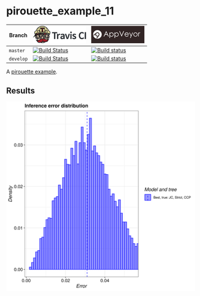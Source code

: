 # pirouette_example_11

Branch   |[![Travis CI logo](pics/TravisCI.png)](https://travis-ci.org)                                                                                                 |[![AppVeyor logo](pics/AppVeyor.png)](https://appveyor.com)                                                                                               
---------|--------------------------------------------------------------------------------------------------------------------------------------------------------------|---------------------------------------------------------------------------------------------------------------------------------------------------------------------------------------------
`master` |[![Build Status](https://travis-ci.org/richelbilderbeek/pirouette_example_11.svg?branch=master)](https://travis-ci.org/richelbilderbeek/pirouette_example_11) |[![Build status](https://ci.appveyor.com/api/projects/status/o1yr1wpaai678jgh/branch/master?svg=true)](https://ci.appveyor.com/project/richelbilderbeek/pirouette-example-11/branch/master)
`develop`|[![Build Status](https://travis-ci.org/richelbilderbeek/pirouette_example_11.svg?branch=develop)](https://travis-ci.org/richelbilderbeek/pirouette_example_11)|[![Build status](https://ci.appveyor.com/api/projects/status/o1yr1wpaai678jgh/branch/develop?svg=true)](https://ci.appveyor.com/project/richelbilderbeek/pirouette-example-11/branch/develop)

A [pirouette example](https://github.com/richelbilderbeek/pirouette_examples).

## Results

![](example_11_314/errors.png)

